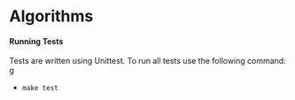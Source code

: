 # Algorithms




#### Running Tests
Tests are written using Unittest.  To run all tests use the following command: g

* `make test`
